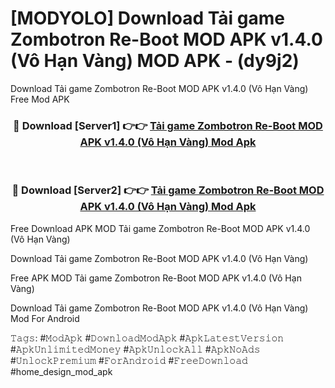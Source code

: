# [MODYOLO] Download Tải game Zombotron Re-Boot MOD APK v1.4.0 (Vô Hạn Vàng) MOD APK - (dy9j2)
Download Tải game Zombotron Re-Boot MOD APK v1.4.0 (Vô Hạn Vàng) Free Mod APK

<div align="center">
<h3>🔴 Download [Server1] 👉👉 <a href="https://apk-comot.site?title=Tải_game_Zombotron_Re-Boot_MOD_APK_v1.4.0_(Vô_Hạn_Vàng)">Tải game Zombotron Re-Boot MOD APK v1.4.0 (Vô Hạn Vàng) Mod Apk</a></h3><br>

<h3>🔴 Download [Server2] 👉👉 <a href="https://apk-comot.site?title=Tải_game_Zombotron_Re-Boot_MOD_APK_v1.4.0_(Vô_Hạn_Vàng)">Tải game Zombotron Re-Boot MOD APK v1.4.0 (Vô Hạn Vàng) Mod Apk</a></h3>
</div>


Free Download APK MOD Tải game Zombotron Re-Boot MOD APK v1.4.0 (Vô Hạn Vàng)

Download Tải game Zombotron Re-Boot MOD APK v1.4.0 (Vô Hạn Vàng) 

Free APK MOD Tải game Zombotron Re-Boot MOD APK v1.4.0 (Vô Hạn Vàng) 

Download Tải game Zombotron Re-Boot MOD APK v1.4.0 (Vô Hạn Vàng) Mod For Android

𝚃𝚊𝚐𝚜: #𝙼𝚘𝚍𝙰𝚙𝚔 #𝙳𝚘𝚠𝚗𝚕𝚘𝚊𝚍𝙼𝚘𝚍𝙰𝚙𝚔 #𝙰𝚙𝚔𝙻𝚊𝚝𝚎𝚜𝚝𝚅𝚎𝚛𝚜𝚒𝚘𝚗 #𝙰𝚙𝚔𝚄𝚗𝚕𝚒𝚖𝚒𝚝𝚎𝚍𝙼𝚘𝚗𝚎𝚢 #𝙰𝚙𝚔𝚄𝚗𝚕𝚘𝚌𝚔𝙰𝚕𝚕 #𝙰𝚙𝚔𝙽𝚘𝙰𝚍𝚜 #𝚄𝚗𝚕𝚘𝚌𝚔𝙿𝚛𝚎𝚖𝚒𝚞𝚖 #𝙵𝚘𝚛𝙰𝚗𝚍𝚛𝚘𝚒𝚍 #𝙵𝚛𝚎𝚎𝙳𝚘𝚠𝚗𝚕𝚘𝚊𝚍 #home_design_mod_apk